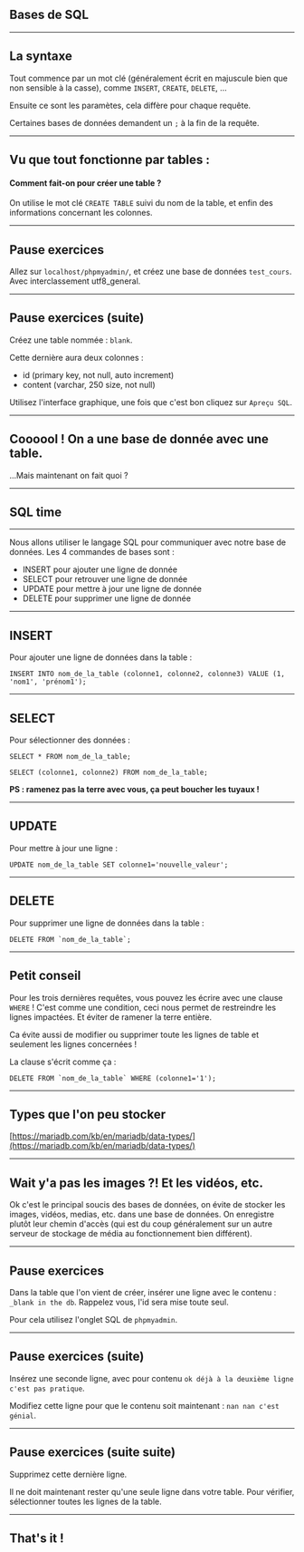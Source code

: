 ## Bases de SQL


***


## La syntaxe

Tout commence par un mot clé (généralement écrit en majuscule bien que non sensible à la casse), comme `INSERT`, `CREATE`, `DELETE`, ...

Ensuite ce sont les paramètes, cela diffère pour chaque requête.

Certaines bases de données demandent un `;` à la fin de la requête.


***


## Vu que tout fonctionne par tables :

#### Comment fait-on pour créer une table ?

On utilise le mot clé `CREATE TABLE` suivi du nom de la table, et enfin des informations concernant les colonnes.


***


## Pause exercices

Allez sur `localhost/phpmyadmin/`, et créez une base de données `test_cours`. Avec interclassement utf8_general.


***


## Pause exercices (suite)

Créez une table nommée : `blank`.

Cette dernière aura deux colonnes :
- id (primary key, not null, auto increment)
- content (varchar, 250 size, not null)

Utilisez l'interface graphique, une fois que c'est bon cliquez sur `Apreçu SQL`.


***

## Coooool ! On a une base de donnée avec une table.

...Mais maintenant on fait quoi ?


***

## SQL time


***


Nous allons utiliser le langage SQL pour communiquer avec notre base de données.
Les 4 commandes de bases sont :
  - INSERT pour ajouter une ligne de donnée
  - SELECT pour retrouver une ligne de donnée
  - UPDATE pour mettre à jour une ligne de donnée
  - DELETE pour supprimer une ligne de donnée



***


## INSERT

Pour ajouter une ligne de données dans la table :

```
INSERT INTO nom_de_la_table (colonne1, colonne2, colonne3) VALUE (1, 'nom1', 'prénom1');
```



***


## SELECT

Pour sélectionner des données :

```
SELECT * FROM nom_de_la_table;

SELECT (colonne1, colonne2) FROM nom_de_la_table;
```

__PS : ramenez pas la terre avec vous, ça peut boucher les tuyaux !__



***


## UPDATE

Pour mettre à jour une ligne :

```
UPDATE nom_de_la_table SET colonne1='nouvelle_valeur';
```


***


## DELETE

Pour supprimer une ligne de données dans la table :

```
DELETE FROM `nom_de_la_table`;
```


***


## Petit conseil

Pour les trois dernières requêtes, vous pouvez les écrire avec une clause `WHERE` !
C'est comme une condition, ceci nous permet de restreindre les lignes impactées. Et éviter de ramener la terre entière.

Ca évite aussi de modifier ou supprimer toute les lignes de table et seulement les lignes concernées !

La clause s'écrit comme ça :

```
DELETE FROM `nom_de_la_table` WHERE (colonne1='1');
```


***


## Types que l'on peu stocker

[https://mariadb.com/kb/en/mariadb/data-types/](https://mariadb.com/kb/en/mariadb/data-types/)


***


## Wait y'a pas les images ?! Et les vidéos, etc.

Ok c'est le principal soucis des bases de données, on évite de stocker les images, vidéos, medias, etc. dans une base de données. On enregistre plutôt leur chemin d'accès (qui est du coup généralement sur un autre serveur de stockage de média au fonctionnement bien différent).


***


## Pause exercices

Dans la table que l'on vient de créer, insérer une ligne avec le contenu : `_blank in the db`.
Rappelez vous, l'id sera mise toute seul.

Pour cela utilisez l'onglet SQL de `phpmyadmin`.


***


## Pause exercices (suite)

Insérez une seconde ligne, avec pour contenu `ok déjà à la deuxième ligne c'est pas pratique`.

Modifiez cette ligne pour que le contenu soit maintenant : `nan nan c'est génial`.


***


## Pause exercices (suite suite)

Supprimez cette dernière ligne.

Il ne doit maintenant rester qu'une seule ligne dans votre table. Pour vérifier, sélectionner toutes les lignes de la table.


***


## That's it !
